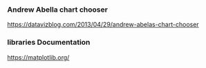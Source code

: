 ### Andrew Abella chart chooser
https://datavizblog.com/2013/04/29/andrew-abelas-chart-chooser

### libraries Documentation
https://matplotlib.org/
